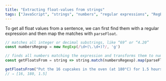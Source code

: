 ```yaml
---
title: "Extracting float-values from strings"
tags: ["JavaScript", "strings", "numbers", "regular expressions", "RegExp"]
---
```

To get all float values from a sentence, we can first find them with a regular expression and then map the matches with `parseFloat`.

```js
// matches all integer or decimal substrings, like “69” or “4.20”
const numbersRegexp = new RegExp(/\d+(\.\d+)?/, 'g')

// finds all numbers matching the expression and transforms them to numbers
const getFloatsFrom = string => string.match(numbersRegexp).map(parseFloat)

getFloatsFrom("Put the 16 cupcakes in the oven (at 180°C) for 1.5 hours.")
// ⇒ [16, 180, 1.5]
```
